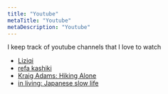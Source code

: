 ```yaml
---
title: "Youtube"
metaTitle: "Youtube"
metaDescription: "Youtube"
---
```


I keep track of youtube channels that I love to watch

- [Liziqi](https://www.youtube.com/channel/UCoC47do520os_4DBMEFGg4A)
- [refa kashiki](https://www.youtube.com/channel/UCjE-PfbBlXH-JMZBD2FFo0A)
- [Kraig Adams: Hiking Alone](https://www.youtube.com/c/KraigAdams)
- [in living: Japanese slow life](https://www.youtube.com/channel/UC-kl8i6lq_ObZAn4kTL2WHA)
